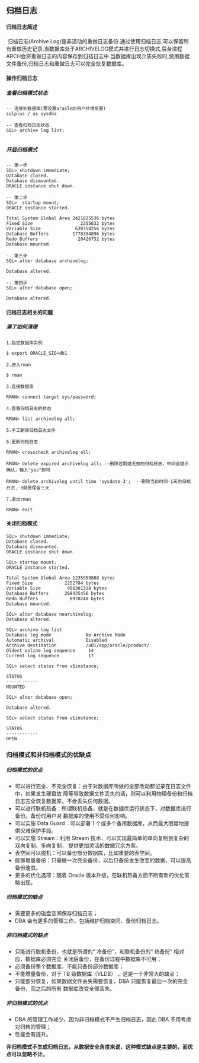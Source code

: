 ## 归档日志



#### 归档日志简述

​	归档日志(Archive Log)是非活动的重做日志备份.通过使用归档日志,可以保留所有重做历史记录,当数据库处于ARCHIVELOG模式并进行日志切换式,后台进程ARCH会将重做日志的内容保存到归档日志中.当数据库出现介质失败时,使用数据文件备份,归档日志和重做日志可以完全恢复数据库。



#### 操作归档日志

##### 查看归档模式状态

```
-- 连接到数据库(需设置oracle的用户环境变量)
sqlplus / as sysdba

-- 查看归档日志状态
SQL> archive log list;


```



##### 开启归档模式

```plsql
-- 第一步
SQL> shutdown immediate;
Database closed.
Database dismounted.
ORACLE instance shut down.

-- 第二步
SQL>  startup mount;
ORACLE instance started.

Total System Global Area 2421825536 bytes
Fixed Size                  2255632 bytes
Variable Size             620758256 bytes
Database Buffers         1778384896 bytes
Redo Buffers               20426752 bytes
Database mounted.

-- 第三步
SQL> alter database archivelog;

Database altered.

-- 第四步
SQL> alter database open;

Database altered.
```



#### 归档日志相关的问题

##### 满了如何清理

```plsql
1.指定数据库实例

$ export ORACLE_SID=db1

2.进入rman

$ rman

3.连接数据库

RMAN> connect target sys/password;

4.查看归档日志的状态

RMAN> list archivelog all;

5.手工删除归档日志文件

6.更新归档日志

RMAN> crosscheck archivelog all;

RMAN> delete expired archivelog all; --删除过期或无效的归档日志，中间会提示确认，输入"yes"即可

RMAN> delete archivelog until time 'sysdate-3';  --删除当前时间-1天的归档日志,-3就是保留三天

7.退出rman

RMAN> exit
```



#### 关闭归档模式

```plsql
SQL> shutdown immediate;  
Database closed.
Database dismounted.
ORACLE instance shut down.
 
SQL> startup mount; 
ORACLE instance started.
 
Total System Global Area 1235959808 bytes
Fixed Size            2252784 bytes
Variable Size          956301328 bytes
Database Buffers      268435456 bytes
Redo Buffers            8970240 bytes
Database mounted.
 
SQL> alter database noarchivelog; 
Database altered.

SQL> archive log list 
Database log mode             No Archive Mode
Automatic archival            Disabled
Archive destination           /u01/app/oracle/product/
Oldest online log sequence     14
Current log sequence           17

SQL> select status from v$instance;
 
STATUS
------------
MOUNTED

SQL> alter database open;
 
Database altered.

SQL> select status from v$instance;
 
STATUS
------------
OPEN
```





### 归档模式和非归档模式的优缺点

##### 归档模式的优点

- 可以进行完全、不完全恢复：由于对数据库所做的全部改动都记录在日志文件中，如果发生硬盘故 障等导致数据文件丢失的话，则可以利用物理备份和归档日志完全恢复数据库，不会丢失任何数据。
- 可以进行联机热备：所谓联机热备，就是在数据库运行状态下，对数据库进行备份。备份时用户对 数据库的使用不受任何影响。
- 可以实施 Data Guard：可以部署 1 个或多个备用数据库，从而最大限度地提供灾难保护手段。
- 可以实施 Stream：利用 Stream 技术，可以实现最简单的单向复制到复杂的双向复制、多向复制， 提供更加灵活的数据冗余方案。
- 表空间可以脱机：可以备份部分数据库，比如重要的表空间。
- 能够增量备份：只需做一次完全备份，以后只备份发生改变的数据，可以提高备份速度。
- 更多的优化选项：随着 Oracle 版本升级，在联机热备方面不断有新的优化策略出现。

##### 归档模式的缺点

- 需要更多的磁盘空间保存归档日志；
- DBA 会有更多的管理工作，包括维护归档空间、备份归档日志。

##### 非归档模式的缺点

- 只能进行脱机备份，也就是所谓的“ 冷备份”，和联机备份的“ 热备份” 相对应，数据库必须完全 关闭后备份，在备份过程中数据库不可用；
- 必须备份整个数据库，不能只备份部分数据库；
- 不能增量备份，对于 TB 级数据库（VLDB） ，这是一个非常大的缺点；
- 只能部分恢复，如果数据文件丢失需要恢复，DBA 只能恢复最后一次的完全备份，而之后的所有 数据库改变全部丢失。

##### 非归档模式的优点

- DBA 的管理工作减少，因为非归档模式不产生归档日志，因此 DBA 不用考虑对归档的管理；
- 性能会有提升。

**非归档模式不生成归档日志，从数据安全角度来说，这种模式缺点是主要的，而优点可以忽略不计。**